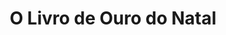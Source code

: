 ---
ref: sol-030-0198
title: "O Livro de Ouro do Natal"
author_name: ["Gertraud Brylka-Thieme"]
publisher: ["Verbo"]
year: "y1978"
origin: ["Portugal"]
formats: ["book, book-cover"]
disciplines: [graphic-design]
tags:
layout: artifact
status: ["scan"]
published: false
int_published: false
image_count:
date_added: 2023-06-16
batch:
---